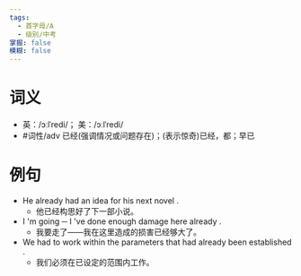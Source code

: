 ```yaml
---
tags:
  - 首字母/A
  - 级别/中考
掌握: false
模糊: false
---
```

# 词义
- 英：/ɔːlˈredi/； 美：/ɔːlˈredi/
- #词性/adv  已经(强调情况或问题存在)；(表示惊奇)已经，都；早已
# 例句
- He already had an idea for his next novel .
	- 他已经构思好了下一部小说。
- I 'm going ─ I 've done enough damage here already .
	- 我要走了——我在这里造成的损害已经够大了。
- We had to work within the parameters that had already been established .
	- 我们必须在已设定的范围内工作。
